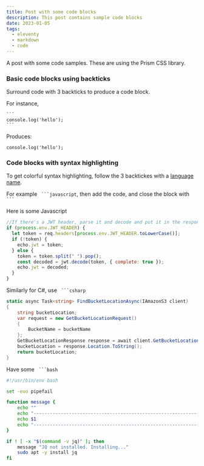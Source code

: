 ```yaml
---
title: Post with some code blocks
description: This post contains sample code blocks
date: 2023-01-05
tags:
  - eleventy
  - markdown
  - code
---
```


A post with some code samples. These are using the Prism CSS library.

### Basic code blocks using backticks

Surround code with 3 backticks to produce a code block.

For instance,

````
```
console.log('hello');
```
````

Produces:

```
console.log('hello');
```

### Code blocks with syntax highlighting

To get colorful syntax highlighting, follow the 3 backtickes with a [language name](https://prismjs.com/#languages-list).

For example ` ```javascript`, then add the code, and close the block with ` ``` `

Here is some Javascript

```javascript
//If there's a JWT header, parse it and decode and put it in the response
if (process.env.JWT_HEADER) {
  let token = req.headers[process.env.JWT_HEADER.toLowerCase()];
  if (!token) {
    echo.jwt = token;
  } else {
    token = token.split(" ").pop();
    const decoded = jwt.decode(token, { complete: true });
    echo.jwt = decoded;
  }
}
```

Similarly for C#, use ` ```csharp`

```csharp
static async Task<string> FindBucketLocationAsync(IAmazonS3 client)
{
    string bucketLocation;
    var request = new GetBucketLocationRequest()
    {
        BucketName = bucketName
    };
    GetBucketLocationResponse response = await client.GetBucketLocationAsync(request);
    bucketLocation = response.Location.ToString();
    return bucketLocation;
}
```

Have some ` ```bash`

```bash
#!/usr/bin/env bash

set -euo pipefail

function message {
    echo ""
    echo "---------------------------------------------------------------"
    echo $1
    echo "---------------------------------------------------------------"
}

if ! [ -x "$(command -v jq)" ]; then
    message "JQ not installed. Installing..."
    sudo apt -y install jq
fi
```
